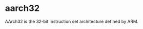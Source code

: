 <!-- doxygen: \page refArch_aarch32 Architecture: aarch32 -->

# aarch32

AArch32 is the 32-bit instruction set architecture defined by ARM.

<!-- doxygen:
## Boards

* \subpage refBoard_raspi2
-->
